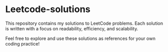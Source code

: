 # Leetcode-solutions

This repository contains my solutions to LeetCode problems. Each solution is written with a focus on readability, efficiency, and scalability.

Feel free to explore and use these solutions as references for your own coding practice!
